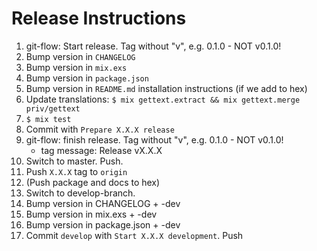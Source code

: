 # Release Instructions

  1. git-flow: Start release. Tag without "v", e.g. 0.1.0 - NOT v0.1.0!
  2. Bump version in `CHANGELOG`
  3. Bump version in `mix.exs`
  4. Bump version in `package.json`
  5. Bump version in `README.md` installation instructions (if we add to hex)
  6. Update translations:
     `$ mix gettext.extract && mix gettext.merge priv/gettext`
  7. `$ mix test`
  8. Commit with `Prepare X.X.X release`
  9. git-flow: finish release. Tag without "v", e.g. 0.1.0 - NOT v0.1.0!
     - tag message: Release vX.X.X
  10. Switch to master. Push.
  11. Push `X.X.X` tag to `origin`
  12. (Push package and docs to hex)
  13. Switch to develop-branch.
  14. Bump version in CHANGELOG + -dev
  15. Bump version in mix.exs + -dev
  16. Bump version in package.json + -dev  
  17. Commit `develop` with `Start X.X.X development`. Push

